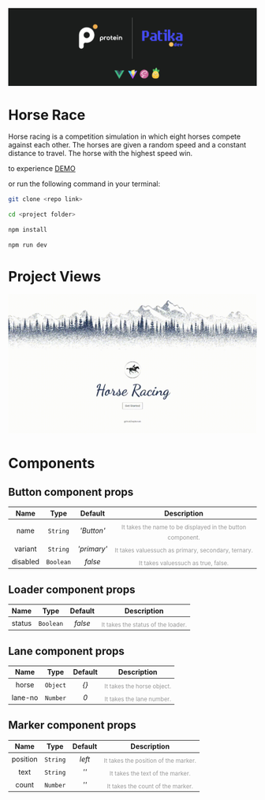<img src="./screenshots/23474.png">

# Horse Race

Horse racing is a competition simulation in which eight horses compete against each other. The horses are given a random speed and a constant distance to travel. The horse with the highest speed win.

to experience <a href="https://horseracing.netlify.app/">DEMO</a>

or run the following command in your terminal:

```bash
git clone <repo link>
```

```bash
cd <project folder>
```

```bash
npm install
```

```bash
npm run dev
```

# Project Views

<img src="./screenshots/welcome.gif"/>

# Components

## Button component props

|   Name   |   Type    |   Default   |                                        Description                                        |
| :------: | :-------: | :---------: | :---------------------------------------------------------------------------------------: |
|   name   | `String`  | _'Button'_  | <sub style="color: #999">It takes the name to be displayed in the button component.</sub> |
| variant  | `String`  | _'primary'_ |   <sub style="color: #999">It takes values ​​such as primary, secondary, ternary.</sub>   |
| disabled | `Boolean` |   _false_   |           <sub style="color: #999">It takes values ​​such as true, false.</sub>           |

## Loader component props

|  Name  |   Type    | Default |                            Description                            |
| :----: | :-------: | :-----: | :---------------------------------------------------------------: |
| status | `Boolean` | _false_ | <sub style="color: #999">It takes the status of the loader.</sub> |

## Lane component props

|  Name   |   Type   | Default |                        Description                        |
| :-----: | :------: | :-----: | :-------------------------------------------------------: |
|  horse  | `Object` |  _{}_   | <sub style="color: #999">It takes the horse object.</sub> |
| lane-no | `Number` |   _0_   | <sub style="color: #999">It takes the lane number.</sub>  |

## Marker component props

|   Name   |   Type   | Default |                             Description                             |
| :------: | :------: | :-----: | :-----------------------------------------------------------------: |
| position | `String` | _left_  | <sub style="color: #999">It takes the position of the marker.</sub> |
|   text   | `String` |  _''_   |   <sub style="color: #999">It takes the text of the marker.</sub>   |
|  count   | `Number` |  _''_   |  <sub style="color: #999">It takes the count of the marker.</sub>   |
